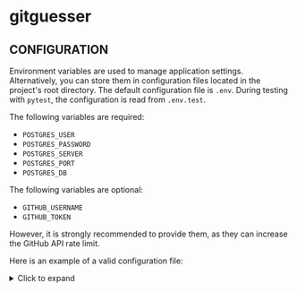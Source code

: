 # gitguesser

## CONFIGURATION

Environment variables are used to manage application settings. 
Alternatively, you can store them in configuration files located in the 
project's root directory. The default configuration file is `.env`. During 
testing with `pytest`, the configuration is read from `.env.test`.

The following variables are required:
- `POSTGRES_USER`
- `POSTGRES_PASSWORD`
- `POSTGRES_SERVER`
- `POSTGRES_PORT`
- `POSTGRES_DB`

The following variables are optional:
- `GITHUB_USERNAME`
- `GITHUB_TOKEN`

However, it is strongly recommended to provide them, as they can increase the GitHub API rate limit.

Here is an example of a valid configuration file:
<details>
<summary>Click to expand</summary>

```bash
POSTGRES_USER=gitguesser
POSTGRES_PASSWORD=gitguesser
POSTGRES_SERVER=db
POSTGRES_PORT=5432
POSTGRES_DB=gitguesser_db
```
</details>

